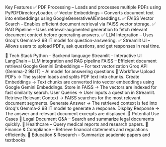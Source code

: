  Key Features
✅ PDF Processing – Loads and processes multiple PDFs using PyPDFDirectoryLoader.
✅ Vector Embeddings – Converts document text into embeddings using GoogleGenerativeAIEmbeddings.
✅ FAISS Vector Search – Enables efficient document retrieval via FAISS vector storage.
✅ RAG Pipeline – Uses retrieval-augmented generation to fetch relevant document context before generating answers.
✅ LLM Integration – Uses Groq's Gemma-2 9B IT model for question-answering.
✅ Streamlit UI – Allows users to upload PDFs, ask questions, and get responses in real time.

🔹 Tech Stack
Python – Backend language
Streamlit – Interactive UI
LangChain – LLM integration and RAG pipeline
FAISS – Efficient document retrieval
Google Gemini Embeddings – For text vectorization
Groq API (Gemma-2 9B IT) – AI model for answering questions
🔹 Workflow
Upload PDFs → The system loads and splits PDF text into chunks.
Create Embeddings → Text chunks are converted into vector embeddings using Google Gemini Embeddings.
Store in FAISS → The vectors are indexed for fast similarity search.
User Queries → User inputs a question in Streamlit.
Retrieve Relevant Context → FAISS searches for the most relevant document segments.
Generate Answer → The retrieved context is fed into Groq's Gemma-2 9B IT model to generate a response.
Display Response → The answer and relevant document excerpts are displayed.
🔹 Potential Use Cases
🔸 Legal Document Q&A – Search and summarize legal documents quickly.
🔸 Healthcare – Query medical reports and research papers.
🔸 Finance & Compliance – Retrieve financial statements and regulations efficiently.
🔸 Education & Research – Summarize academic papers and textbooks
